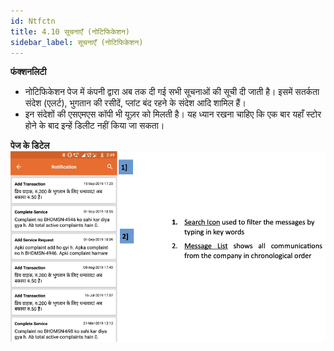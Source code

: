 ```yaml
---
id: Ntfctn
title: 4.10 सूचनाएँ (नोटिफिकेशन)
sidebar_label: सूचनाएँ (नोटिफिकेशन)
---
```


**फंक्शनलिटी**
* नोटिफिकेशन पेज में कंपनी द्वारा अब तक दी गई सभी सूचनाओं की सूची दी जाती है। इसमें सतर्कता संदेश (एलर्ट), भुगतान की रसीदें, प्लांट बंद रहने के संदेश आदि शामिल हैं।
* इन संदेशों की एसएमएस कॉपी भी यूज़र को मिलती है। यह ध्यान रखना चाहिए कि एक बार यहाँ स्टोर होने के बाद इन्हें डिलीट नहीं किया जा सकता।

**पेज के डिटेल**
![Notification](./assets/4.19_Notification.png)
